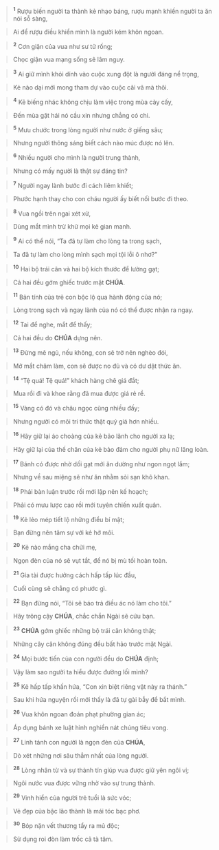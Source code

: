> <sup><b>1</b></sup> Rượu biến người ta thành kẻ nhạo báng, rượu mạnh khiến người ta ăn nói sỗ sàng,
>


> Ai để rượu điều khiển mình là người kém khôn ngoan.
>


> <sup><b>2</b></sup> Cơn giận của vua như sư tử rống;
>


> Chọc giận vua mạng sống sẽ lâm nguy.
>


> <sup><b>3</b></sup> Ai giữ mình khỏi dính vào cuộc xung đột là người đáng nể trọng,
>


> Kẻ nào dại mới mong tham dự vào cuộc cãi vã mà thôi.
>


> <sup><b>4</b></sup> Kẻ biếng nhác không chịu làm việc trong mùa cày cấy,
>


> Đến mùa gặt hái nó cầu xin nhưng chẳng có chi.
>


> <sup><b>5</b></sup> Mưu chước trong lòng người như nước ở giếng sâu;
>


> Nhưng người thông sáng biết cách nào múc được nó lên.
>


> <sup><b>6</b></sup> Nhiều người cho mình là người trung thành,
>


> Nhưng có mấy người là thật sự đáng tin?
>


> <sup><b>7</b></sup> Người ngay lành bước đi cách liêm khiết;
>


> Phước hạnh thay cho con cháu người ấy biết nối bước đi theo.
>


> <sup><b>8</b></sup> Vua ngồi trên ngai xét xử,
>


> Dùng mắt mình trừ khử mọi kẻ gian manh.
>


> <sup><b>9</b></sup> Ai có thể nói, “Ta đã tự làm cho lòng ta trong sạch,
>


> Ta đã tự làm cho lòng mình sạch mọi tội lỗi ô nhơ?”
>


> <sup><b>10</b></sup> Hai bộ trái cân và hai bộ kích thước để lường gạt;
>


> Cả hai đều gớm ghiếc trước mặt **CHÚA**.
>


> <sup><b>11</b></sup> Bản tính của trẻ con bộc lộ qua hành động của nó;
>


> Lòng trong sạch và ngay lành của nó có thể được nhận ra ngay.
>


> <sup><b>12</b></sup> Tai để nghe, mắt để thấy;
>


> Cả hai đều do **CHÚA** dựng nên.
>


> <sup><b>13</b></sup> Đừng mê ngủ, nếu không, con sẽ trở nên nghèo đói,
>


> Mở mắt chăm làm, con sẽ được no đủ và có dư dật thức ăn.
>


> <sup><b>14</b></sup> “Tệ quá! Tệ quá!” khách hàng chê giá đắt;
>


> Mua rồi đi và khoe rằng đã mua được giá rẻ rề.
>


> <sup><b>15</b></sup> Vàng có đó và châu ngọc cũng nhiều đấy;
>


> Nhưng người có môi tri thức thật quý giá hơn nhiều.
>


> <sup><b>16</b></sup> Hãy giữ lại áo choàng của kẻ bảo lãnh cho người xa lạ;
>


> Hãy giữ lại của thế chân của kẻ bảo đảm cho người phụ nữ lăng loàn.
>


> <sup><b>17</b></sup> Bánh có được nhờ dối gạt mới ăn dường như ngon ngọt lắm;
>


> Nhưng về sau miệng sẽ như ăn nhằm sỏi sạn khô khan.
>


> <sup><b>18</b></sup> Phải bàn luận trước rồi mới lập nên kế hoạch;
>


> Phải có mưu lược cao rồi mới tuyên chiến xuất quân.
>


> <sup><b>19</b></sup> Kẻ lẻo mép tiết lộ những điều bí mật;
>


> Bạn đừng nên tâm sự với kẻ hở môi.
>


> <sup><b>20</b></sup> Kẻ nào mắng cha chửi mẹ,
>


> Ngọn đèn của nó sẽ vụt tắt, để nó bị mù tối hoàn toàn.
>


> <sup><b>21</b></sup> Gia tài được hưởng cách hấp tấp lúc đầu,
>


> Cuối cùng sẽ chẳng có phước gì.
>


> <sup><b>22</b></sup> Bạn đừng nói, “Tôi sẽ báo trả điều ác nó làm cho tôi.”
>


> Hãy trông cậy **CHÚA**, chắc chắn Ngài sẽ cứu bạn.
>


> <sup><b>23</b></sup> **CHÚA** gớm ghiếc những bộ trái cân không thật;
>


> Những cây cân không đúng đều bất hảo trước mặt Ngài.
>


> <sup><b>24</b></sup> Mọi bước tiến của con người đều do **CHÚA** định;
>


> Vậy làm sao người ta hiểu được đường lối mình?
>


> <sup><b>25</b></sup> Kẻ hấp tấp khấn hứa, “Con xin biệt riêng vật này ra thánh.”
>


> Sau khi hứa nguyện rồi mới thấy là đã tự gài bẫy để bắt mình.
>


> <sup><b>26</b></sup> Vua khôn ngoan đoán phạt phường gian ác;
>


> Áp dụng bánh xe luật hình nghiền nát chúng tiêu vong.
>


> <sup><b>27</b></sup> Linh tánh con người là ngọn đèn của **CHÚA**,
>


> Dò xét những nơi sâu thẳm nhất của lòng người.
>


> <sup><b>28</b></sup> Lòng nhân từ và sự thành tín giúp vua được giữ yên ngôi vị;
>


> Ngôi nước vua được vững nhờ vào sự trung thành.
>


> <sup><b>29</b></sup> Vinh hiển của người trẻ tuổi là sức vóc;
>


> Vẻ đẹp của bậc lão thành là mái tóc bạc phơ.
>


> <sup><b>30</b></sup> Bóp nặn vết thương tẩy ra mủ độc;
>


> Sử dụng roi đòn làm trốc cả tà tâm.
>